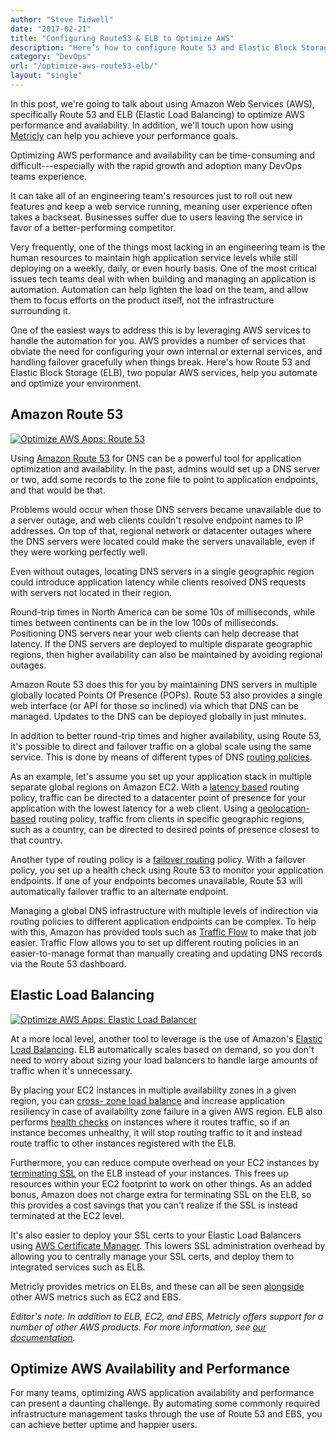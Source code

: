 ```yaml
---
author: "Steve Tidwell"
date: "2017-02-21"
title: "Configuring Route53 & ELB to Optimize AWS"
description: "Here’s how to configure Route 53 and Elastic Block Storage (ELB), two popular AWS products, to help you automate and optimize AWS."
category: "DevOps"
url: "/optimize-aws-route53-elb/"
layout: "single"
---
```



In this post, we're going to talk about using Amazon Web Services (AWS), specifically Route 53 and ELB (Elastic Load Balancing) to optimize AWS performance and availability. In addition, we'll touch upon how using [Metricly](/) can help you achieve your performance goals.

Optimizing AWS performance and availability can be time-consuming and difficult---especially with the rapid growth and adoption many DevOps teams experience.

It can take all of an engineering team's resources just to roll out new features and keep a web service running, meaning user experience often takes a backseat. Businesses suffer due to users leaving the service in favor of a better-performing competitor.

Very frequently, one of the things most lacking in an engineering team is the human resources to maintain high application service levels while still deploying on a weekly, daily, or even hourly basis. One of the most critical issues tech teams deal with when building and managing an application is automation. Automation can help lighten the load on the team, and allow them to focus efforts on the product itself, not the infrastructure surrounding it.

One of the easiest ways to address this is by leveraging AWS services to handle the automation for you. AWS provides a number of services that obviate the need for configuring your own internal or external services, and handling failover gracefully when things break. Here's how Route 53 and Elastic Block Storage (ELB), two popular AWS services, help you automate and optimize your environment.

Amazon Route 53
---------------

[![Optimize AWS Apps: Route 53](/wp-content/uploads/2017/07/Route53.png)](/wp-content/uploads/2017/07/Route53.png)

Using [Amazon Route 53](https://aws.amazon.com/route53/) for DNS can be a powerful tool for application optimization and availability. In the past, admins would set up a DNS server or two, add some records to the zone file to point to application endpoints, and that would be that.

Problems would occur when those DNS servers became unavailable due to a server outage, and web clients couldn't resolve endpoint names to IP addresses. On top of that, regional network or datacenter outages where the DNS servers were located could make the servers unavailable, even if they were working perfectly well.

Even without outages, locating DNS servers in a single geographic region could introduce application latency while clients resolved DNS requests with servers not located in their region.

Round-trip times in North America can be some 10s of milliseconds, while times between continents can be in the low 100s of milliseconds. Positioning DNS servers near your web clients can help decrease that latency. If the DNS servers are deployed to multiple disparate geographic regions, then higher availability can also be maintained by avoiding regional outages.

Amazon Route 53 does this for you by maintaining DNS servers in multiple globally located Points Of Presence (POPs). Route 53 also provides a single web interface (or API for those so inclined) via which that DNS can be managed. Updates to the DNS can be deployed globally in just minutes.

In addition to better round-trip times and higher availability, using Route 53, it's possible to direct and failover traffic on a global scale using the same service. This is done by means of different types of DNS [routing policies](http://docs.aws.amazon.com/Route53/latest/DeveloperGuide/routing-policy.html).

As an example, let's assume you set up your application stack in multiple separate global regions on Amazon EC2. With a [latency based](http://docs.aws.amazon.com/Route53/latest/DeveloperGuide/routing-policy.html#routing-policy-latency) routing policy, traffic can be directed to a datacenter point of presence for your application with the lowest latency for a web client. Using a [geolocation-based](http://docs.aws.amazon.com/Route53/latest/DeveloperGuide/routing-policy.html#routing-policy-geo) routing policy, traffic from clients in specific geographic regions, such as a country, can be directed to desired points of presence closest to that country.

Another type of routing policy is a [failover routing](http://docs.aws.amazon.com/Route53/latest/DeveloperGuide/dns-failover-configuring-options.html#dns-failover-failover-rrsets) policy. With a failover policy, you set up a health check using Route 53 to monitor your application endpoints. If one of your endpoints becomes unavailable, Route 53 will automatically failover traffic to an alternate endpoint.

Managing a global DNS infrastructure with multiple levels of indirection via routing policies to different application endpoints can be complex. To help with this, Amazon has provided tools such as [Traffic Flow](https://aws.amazon.com/blogs/aws/new-route-53-traffic-flow/) to make that job easier. Traffic Flow allows you to set up different routing policies in an easier-to-manage format than manually creating and updating DNS records via the Route 53 dashboard.

Elastic Load Balancing
----------------------

[![Optimize AWS Apps: Elastic Load Balancer](/wp-content/uploads/2017/07/ElasticLoadBalancer.png)](/wp-content/uploads/2017/07/ElasticLoadBalancer.png)

At a more local level, another tool to leverage is the use of Amazon's [Elastic Load Balancing](https://aws.amazon.com/elasticloadbalancing/). ELB automatically scales based on demand, so you don't need to worry about sizing your load balancers to handle large amounts of traffic when it's unnecessary.

By placing your EC2 instances in multiple availability zones in a given region, you can [cross- zone load balance](http://docs.aws.amazon.com/elasticloadbalancing/latest/classic/enable-disable-crosszone-lb.html) and increase application resiliency in case of availability zone failure in a given AWS region. ELB also performs [health checks](http://docs.aws.amazon.com/elasticloadbalancing/latest/classic/elb-healthchecks.html) on instances where it routes traffic, so if an instance becomes unhealthy, it will stop routing traffic to it and instead route traffic to other instances registered with the ELB.

Furthermore, you can reduce compute overhead on your EC2 instances by [terminating SSL](https://aws.amazon.com/blogs/aws/elastic-load-balancer-support-for-ssl-termination/) on the ELB instead of your instances. This frees up resources within your EC2 footprint to work on other things. As an added bonus, Amazon does not charge extra for terminating SSL on the ELB, so this provides a cost savings that you can't realize if the SSL is instead terminated at the EC2 level.

It's also easier to deploy your SSL certs to your Elastic Load Balancers using [AWS Certificate Manager](https://aws.amazon.com/certificate-manager/). This lowers SSL administration overhead by allowing you to centrally manage your SSL certs, and deploy them to integrated services such as ELB.

Metricly provides metrics on ELBs, and these can all be seen [alongside](/getting-started-netuitive-aws) other AWS metrics such as EC2 and EBS.

*Editor's note: In addition to ELB, EC2, and EBS, Metricly offers support for a number of other AWS products. For more information, see* [*our documentation*](https://help.netuitive.com/Content/Integrations/aws.htm)*.*

Optimize AWS Availability and Performance
-----------------------------------------

For many teams, optimizing AWS application availability and performance can present a daunting challenge. By automating some commonly required infrastructure management tasks through the use of Route 53 and EBS, you can achieve better uptime and happier users.
